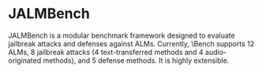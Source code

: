 # JALMBench
JALMBench is a modular benchmark framework designed to evaluate jailbreak attacks and defenses against ALMs. Currently, \Bench supports 12 ALMs, 8 jailbreak attacks (4 text-transferred methods and 4 audio-originated methods), and 5 defense methods.  It is highly extensible.
